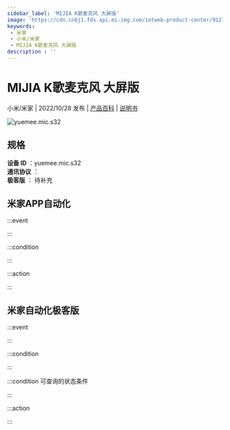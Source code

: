 ```yaml
---
sidebar_label: 'MIJIA K歌麦克风 大屏版'
image: 'https://cdn.cnbj1.fds.api.mi-img.com/iotweb-product-center/912728ddcc2c53138ef4aaed5be0097a_1661751877776.png?GalaxyAccessKeyId=AKVGLQWBOVIRQ3XLEW&Expires=9223372036854775807&Signature=l1X5BeHZENZzJLfZ2SqZrkJcHTI='
keywords: 
 - 米家
 - 小米/米家
 - MIJIA K歌麦克风 大屏版
description : ''
---
```

# MIJIA K歌麦克风 大屏版

小米/米家 | 2022/10/28 发布 | [产品百科](https://home.mi.com/webapp/content/baike/product/index.html?model=yuemee.mic.s32/) | [说明书](https://home.mi.com/views/introduction.html?model=yuemee.mic.s32&region=cn)

![yuemee.mic.s32](https://cdn.cnbj1.fds.api.mi-img.com/iotweb-product-center/912728ddcc2c53138ef4aaed5be0097a_1661751877776.png?GalaxyAccessKeyId=AKVGLQWBOVIRQ3XLEW&Expires=9223372036854775807&Signature=l1X5BeHZENZzJLfZ2SqZrkJcHTI=)

## 规格  
> 
**设备 ID** ：yuemee.mic.s32  
**通讯协议** ：  
**极客版**  ： 待补充 


## 米家APP自动化  

:::event  

:::

:::condition  

:::

:::action   

:::

## 米家自动化极客版  

:::event  

:::

:::condition  

:::

:::condition 可查询的状态条件  

:::

:::action  

:::

        
